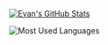 [![Evan's GitHub Stats](https://github-readme-stats.vercel.app/api?username=EvanMerk&count_private=true&show_icons=true)](https://github.com/EvanMerk)

![Most Used Languages](https://github-readme-stats.vercel.app/api/top-langs?username=EvanMerk&layout=compact&langs_count=10)
